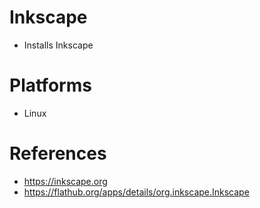 # Inkscape

- Installs Inkscape

# Platforms

- Linux

# References

- https://inkscape.org
- https://flathub.org/apps/details/org.inkscape.Inkscape
